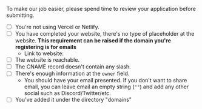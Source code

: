 To make our job easier, please spend time to review your application before submitting. 

<!-- To check a checkbox, replace [] with [x] -->

- [ ] You're not using Vercel or Netlify.
- [ ] You have completed your website, there's no type of placeholder at the website. **This requirement can be raised if the domain you're registering is for emails**
  - Link to website: 
- [ ] The website is reachable.
- [ ] The CNAME record doesn't contain any slash.
- [ ] There's enough information at the `owner` field.
   - You should have your email presented. If you don't want to share email, you can leave email an empty string (`""`) and add any other social such as Discord/Twitter/etc.
- [ ] You've added it under the directory "domains"
 
<!--  Feel free to join the discord server for any help to talk to other developers :) - https://discord.gg/PZCGHz4RhQ -->
